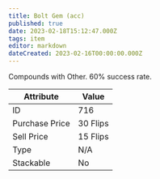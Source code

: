 ```yaml
---
title: Bolt Gem (acc)
published: true
date: 2023-02-18T15:12:47.000Z
tags: item
editor: markdown
dateCreated: 2023-02-16T00:00:00.000Z
---
```


Compounds with Other. 60% success rate.

|Attribute|Value|
|-|-|
|ID|716|
|Purchase Price|30 Flips|
|Sell Price|15 Flips|
|Type|N/A|
|Stackable|No|

